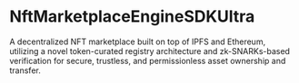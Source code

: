 # NftMarketplaceEngineSDKUltra
A decentralized NFT marketplace built on top of IPFS and Ethereum, utilizing a novel token-curated registry architecture and zk-SNARKs-based verification for secure, trustless, and permissionless asset ownership and transfer.
